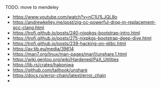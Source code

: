 TODO: move to mendeley
* https://www.youtube.com/watch?v=nC1U1LJQL8o
* https://andrewkelley.me/post/zig-cc-powerful-drop-in-replacement-gcc-clang.html
* https://trofi.github.io/posts/240-nixpkgs-bootstrap-intro.html
* https://trofi.github.io/posts/275-nixpkgs-bootstrap-deep-dive.html
* https://trofi.github.io/posts/239-hacking-on-glibc.html
* https://av.tib.eu/media/39614
* https://man7.org/linux/man-pages/man1/unshare.1.html
* https://wiki.gentoo.org/wiki/Hardened/PaX_Utilities
* https://lib.rs/crates/hakoniwa
* https://github.com/tailhook/unshare
* https://docs.rs/error-chain/latest/error_chain
* 